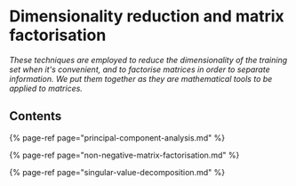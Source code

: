 # Dimensionality reduction and matrix factorisation

_These techniques are employed to reduce the dimensionality of the training set when it's convenient, and to factorise matrices in order to separate information. We put them together as they are mathematical tools to be applied to matrices._

## Contents

{% page-ref page="principal-component-analysis.md" %}

{% page-ref page="non-negative-matrix-factorisation.md" %}

{% page-ref page="singular-value-decomposition.md" %}

